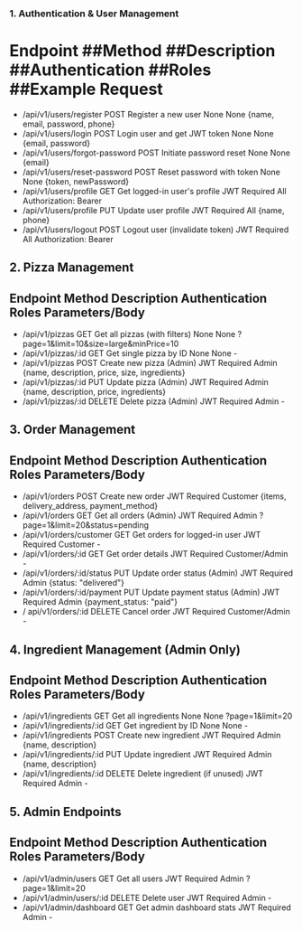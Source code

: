 ### 1. Authentication & User Management

# Endpoint	                    ##Method ##Description	                ##Authentication    ##Roles        ##Example Request
- /api/v1/users/register        POST	Register a new user	           None	                None	        {name, email, password, phone}
- /api/v1/users/login	        POST	Login user and get JWT token   None	                None	        {email, password}
- /api/v1/users/forgot-password POST	Initiate password reset	       None	                None	        {email}
- /api/v1/users/reset-password	POST	Reset password with token	   None	                None	        {token, newPassword}
- /api/v1/users/profile	        GET	    Get logged-in user's profile   JWT Required         All	        Authorization: Bearer <token>
- /api/v1/users/profile	        PUT	    Update user profile	           JWT Required	        All	        {name, phone}
- /api/v1/users/logout	        POST	Logout user (invalidate token) JWT Required         All          Authorization: Bearer <token>


## 2. Pizza Management
## Endpoint	          Method	   Description	              Authentication       Roles	             Parameters/Body

- /api/v1/pizzas	GET	  Get all pizzas (with filters)	  None	      	       None              ?page=1&limit=10&size=large&minPrice=10
- /api/v1/pizzas/:id GET	 Get single pizza by ID	     None	            	   None                          -
- /api/v1/pizzas	POST	Create new pizza (Admin)	JWT Required	 Admin	             {name, description, price, size, ingredients}
- /api/v1/pizzas/:id PUT	Update pizza (Admin)	   JWT Required	     Admin	                 {name, description, price, ingredients}
- /api/v1/pizzas/:id DELETE	Delete pizza (Admin)	JWT Required	   Admin	              -

## 3. Order Management
## Endpoint	Method	Description	Authentication	Roles	Parameters/Body
 
- /api/v1/orders	POST	Create new order	JWT Required	Customer	  {items, delivery_address, payment_method}
- /api/v1/orders	GET	Get all orders (Admin)	JWT Required	Admin	       ?page=1&limit=20&status=pending
- /api/v1/orders/customer	GET	Get orders for logged-in user	JWT Required	Customer	-
- /api/v1/orders/:id	GET	Get order details	JWT Required	Customer/Admin	-
- /api/v1/orders/:id/status	PUT	Update order status (Admin)	JWT Required	Admin	{status: "delivered"}
- /api/v1/orders/:id/payment	PUT	Update payment status (Admin)	JWT Required	Admin	{payment_status: "paid"}
- / api/v1/orders/:id	DELETE	Cancel order	JWT Required	Customer/Admin	-


## 4. Ingredient Management (Admin Only)
## Endpoint	Method	Description	Authentication	Roles	Parameters/Body

- /api/v1/ingredients	GET	Get all ingredients	None	None	?page=1&limit=20
- /api/v1/ingredients/:id	GET	Get ingredient by ID	None	None	-
- /api/v1/ingredients	POST	Create new ingredient	JWT Required	Admin	{name, description}
- /api/v1/ingredients/:id	PUT	Update ingredient	JWT Required	Admin	{name, description}
- /api/v1/ingredients/:id	DELETE	Delete ingredient (if unused)	JWT Required	Admin	-


## 5. Admin Endpoints
## Endpoint	Method	Description	Authentication	Roles	Parameters/Body

- /api/v1/admin/users	GET	Get all users	JWT Required	Admin	?page=1&limit=20
- /api/v1/admin/users/:id	DELETE	Delete user	JWT Required	Admin	-
- /api/v1/admin/dashboard	GET	Get admin dashboard stats	JWT Required	Admin	-